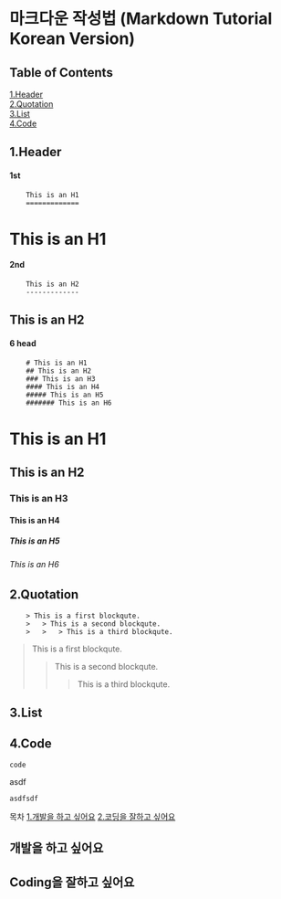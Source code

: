 # 마크다운 작성법 (Markdown Tutorial Korean Version)

## Table of Contents
[1.Header](#Header)   
[2.Quotation](#Quotation)   
[3.List](#List)   
[4.Code](#Code)   



## 1.Header

#### 1st
        This is an H1
        =============

This is an H1
=============

#### 2nd
        This is an H2
        -------------
This is an H2
------------

#### 6 head
        # This is an H1
        ## This is an H2
        ### This is an H3
        #### This is an H4
        ##### This is an H5
        ####### This is an H6

# This is an H1
## This is an H2
### This is an H3
#### This is an H4
##### This is an H5
###### This is an H6



## 2.Quotation

        > This is a first blockqute.
        >	> This is a second blockqute.
        >	>	> This is a third blockqute.
   
> This is a first blockqute.
>	> This is a second blockqute.
>	>	> This is a third blockqute.


## 3.List

## 4.Code

    code 
  asdf
  
    asdfsdf

목차
[1.개발을 하고 싶어요](#개발을-하고-싶어요)
[2.코딩을 잘하고 싶어요](#coding을-잘하고-싶어요)

## 개발을 하고 싶어요
## Coding을 잘하고 싶어요
